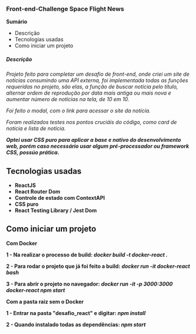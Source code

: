 <h3>Front-end-Challenge Space Flight News</h3>

<strong>Sumário</strong>
<ul>
  <li>Descrição</li>
  <li>Tecnologias usadas</li>
  <li>Como iniciar um projeto</li>
</ul>

<h5>Descrição</h5>
<em>
  Projeto feito para completar um desafio de front-end, onde criei um site de notícias consumindo uma API externa, foi implementada todas as funções requeridas no projeto,
  são elas, a função de buscar notícia pelo título, alternar ordem de reprodução por data mais antiga ou mais nova e aumentar número de notícias na tela, de 10 em 10.
  
  Foi feito o modal, com o link para acessar o site da notícía.
  
  Foram realizados testes nos pontos cruciáis do código, como card de notícia e lista de notícia.
  
  <strong> Optei usar CSS puro para aplicar a base e nativo do desenvolvimento web, porém caso necessário usar algum pré-processador ou framework CSS, possúo prática. 
</em>


<h2>Tecnologias usadas</h2>

<ul>
  <li>ReactJS</li>
  <li>React Router Dom</li>
  <li>Controle de estado com ContextAPI</li>
  <li>CSS puro</li>
  <li> React Testing Library / Jest Dom </li>
</ul>


<h2>Como iniciar um projeto</h2>

<strong>Com Docker</strong>

  1 - Na realizar o processo de build: <em>  docker build -t docker-react . </em>
  
  2 - Para rodar o projeto que já foi feito a build: <em> docker run -it docker-react bash </em>
  
  3 - Para abrir o projeto no navegador: <em> docker run -it -p 3000:3000 docker-react npm start </em>
  
  
<strong>Com a pasta raiz sem o Docker </strong>

  1 - Entrar na pasta "desafio_react" e digitar: <em> npm install </em>
  
  2 - Quando instalado todas as dependências: <em> npm start </em>
  
